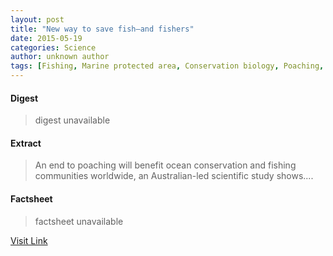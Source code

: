 ```yaml
---
layout: post
title: "New way to save fish—and fishers"
date: 2015-05-19
categories: Science
author: unknown author
tags: [Fishing, Marine protected area, Conservation biology, Poaching, Overfishing, Natural environment]
---
```



#### Digest
>digest unavailable

#### Extract
>An end to poaching will benefit ocean conservation and fishing communities worldwide, an Australian-led scientific study shows....

#### Factsheet
>factsheet unavailable

[Visit Link](http://phys.org/news351231369.html)


